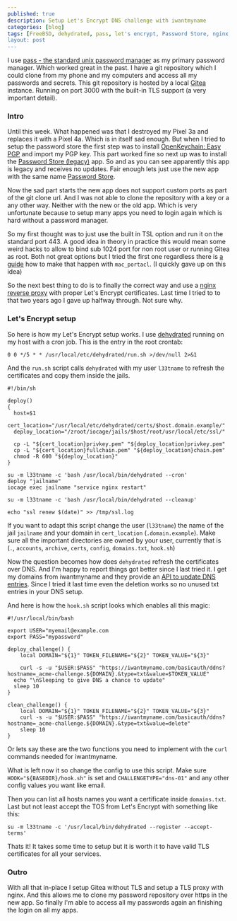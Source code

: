 ```yaml
---
published: true
description: Setup Let's Encrypt DNS challenge with iwantmyname
categories: [blog]
tags: [FreeBSD, dehydrated, pass, let's encrypt, Password Store, nginx, Gitea, TLS, iwantmyname]
layout: post
---
```


I use [pass - the standard unix password manager](https://www.passwordstore.org/) as my primary password manager.
Which worked great in the past. I have a git repository which I could clone from my phone and my computers 
and access all my passwords and secrets.
This git repository is hosted by a local [Gitea](https://gitea.io/en-us/) instance. 
Running on port 3000 with the built-in  TLS support (a very important detail).

### Intro

Until this week. 
What happened was that I destroyed my Pixel 3a and replaces it with a Pixel 4a.
Which is in itself sad enough. 
But when I tried to setup the password store the first step was to install 
[OpenKeychain: Easy PGP](https://play.google.com/store/apps/details?hl=en&id=org.sufficientlysecure.keychain)
and import my PGP key. 
This part worked fine so next up was to install the [Password Store (legacy)](https://play.google.com/store/apps/details?id=com.zeapo.pwdstore&hl=en) app.
So and as you can see apparently this app is legacy and receives no updates.
Fair enough lets just use the new app with the same name [Password Store](https://play.google.com/store/apps/details?id=dev.msfjarvis.aps). 


Now the sad part starts the new app does not support custom ports as part of the git clone url. 
And I was not able to clone the repository with a key or a any other way.
Neither with the new or the old app.
Which is very unfortunate because to setup many apps you need to login again which is hard without a password manager.


So my first thought was to just use the built in TSL option and run it on the standard port 443.
A good idea in theory in practice this would mean some weird hacks to allow to bind sub 1024 port 
for non root user or running Gitea as root.
Both not great options but I tried the first one regardless there is [a guide](https://devpro.media/gitea-server-freebsd/#allow-the-git-user-to-bind-to-the-https-port) 
how to make that happen with `mac_portacl`. (I quickly gave up on this idea)

So the next best thing to do is to finally the correct way and use a [nginx reverse proxy](https://docs.gitea.io/en-us/reverse-proxies/#nginx) with proper Let's Encrypt certificates.
Last time I tried to to that two years ago I gave up halfway through. Not sure why.

### Let's Encrypt setup

So here is how my Let's Encrypt setup works.
I use [dehydrated](https://github.com/dehydrated-io/dehydrated) running on my host 
with a cron job. 
This is the entry in the root crontab:

```
0 0 */5 * * /usr/local/etc/dehydrated/run.sh >/dev/null 2>&1
```

And the `run.sh` script calls `dehydrated` with my user `l33tname`
to refresh the certificates and copy them inside the jails.

```
#!/bin/sh

deploy() 
{
  host=$1
  cert_location="/usr/local/etc/dehydrated/certs/$host.domain.example/"
  deploy_location="/zroot/iocage/jails/$host/root/usr/local/etc/ssl/"

  cp -L "${cert_location}privkey.pem" "${deploy_location}privkey.pem"
  cp -L "${cert_location}fullchain.pem" "${deploy_location}chain.pem"
  chmod -R 600 "${deploy_location}"
}

su -m l33tname -c 'bash /usr/local/bin/dehydrated --cron'
deploy "jailname"
iocage exec jailname "service nginx restart"

su -m l33tname -c 'bash /usr/local/bin/dehydrated --cleanup'

echo "ssl renew $(date)" >> /tmp/ssl.log
```

If you want to adapt this script change the user (`l33tname`) the name of the jail `jailname`
and your domain in `cert_location` (`.domain.example`).
Make sure all the important directories are owned by your user,
currently that is (`.`, `accounts`, `archive`, `certs`, `config`, `domains.txt`, `hook.sh`)

Now the question becomes how does `dehydrated` refresh the certificates over DNS.
And I'm happy to report things got better since I last tried it.
I get my domains from iwantmyname and they provide an [API to update DNS entries](https://iwantmyname.com/developer/domain-dns-api).
Since I tried it last time even the deletion works so no unused txt entries in your DNS setup. 

And here is how the `hook.sh` script looks which enables all this magic:

```
#!/usr/local/bin/bash

export USER="myemail@example.com
export PASS="mypassword"

deploy_challenge() {
    local DOMAIN="${1}" TOKEN_FILENAME="${2}" TOKEN_VALUE="${3}"

    curl -s -u "$USER:$PASS" "https://iwantmyname.com/basicauth/ddns?hostname=_acme-challenge.${DOMAIN}.&type=txt&value=$TOKEN_VALUE"
  echo "\nSleeping to give DNS a chance to update"
  sleep 10
}

clean_challenge() {
    local DOMAIN="${1}" TOKEN_FILENAME="${2}" TOKEN_VALUE="${3}"
    curl -s -u "$USER:$PASS" "https://iwantmyname.com/basicauth/ddns?hostname=_acme-challenge.${DOMAIN}.&type=txt&value=delete"
    sleep 10
}
```

Or lets say these are the two functions you need to implement with the `curl` commands needed for iwantmyname.

What is left now it so change the config to use this script.
Make sure `HOOK="${BASEDIR}/hook.sh"` is set and `CHALLENGETYPE="dns-01"`
and any other config values you want like email.

Then you can list all hosts names you want a certificate inside `domains.txt`.
Last but not least accept the TOS from Let's Encrypt with something like this:

```
su -m l33tname -c '/usr/local/bin/dehydrated --register --accept-terms'
```

Thats it! It takes some time to setup but it is worth it to have valid TLS certificates for all your services.

### Outro

With all that in-place I setup Gitea without TLS and setup a TLS proxy with nginx.
And this allows me to clone my password repository over https in the new app.
So finally I'm able to access all my passwords again an finishing the login on 
all my apps.